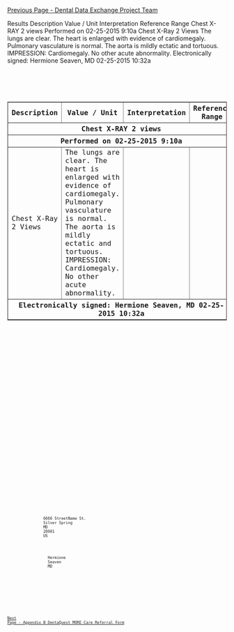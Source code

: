 [Previous Page - Dental Data Exchange Project Team](team.html)

Results Description Value / Unit Interpretation Reference Range   Chest X-RAY 2 views   Performed on 02-25-2015 9:10a   Chest X-Ray 2 Views   The lungs are clear. The heart is enlarged with evidence of cardiomegaly. Pulmonary vasculature is normal. The aorta is mildly ectatic and tortuous. IMPRESSION: Cardiomegaly. No other acute abnormality.   Electronically signed: Hermione Seaven, MD 02-25-2015 10:32a

<section>
  <templateId root="2.16.840.1.113883.10.20.22.2.3.1"/>
  <templateId root="2.16.840.1.113883.10.20.22.2.3.1" extension="2015-08-01"/>
  <!-- Results Section with Coded Entries Required-->
  <code code="30954-2" codeSystem="2.16.840.1.113883.6.1" codeSystemName="LOINC" displayName="Relevant diagnostic tests and/or laboratory data"/>
  <title>Results</title>
  <text>
    <table border="1">
      <thead>
        <tr>
          <th>Description</th>
          <th>Value / Unit</th>
          <th>Interpretation</th>
          <th>Reference Range</th>
        </tr>
      </thead>
      <tbody>
        <tr>
          <th colspan="4">Chest X-RAY 2 views</th>
        </tr>
        <tr>
          <th colspan="4">Performed on 02-25-2015 9:10a</th>
        </tr>
        <tr ID="Result1">
          <td>Chest X-Ray 2 Views</td>
          <td ID="Result1OriginalText" >
            The lungs are clear. The heart is enlarged with evidence of cardiomegaly.
            Pulmonary vasculature is normal. The aorta is mildly ectatic and tortuous.
            IMPRESSION: Cardiomegaly. No other acute abnormality. 
          </td>
          <td></td>
          <td></td>
        </tr>
        <tr>
          <th colspan="4">Electronically signed: Hermione Seaven, MD 02-25-2015 10:32a</th>
        </tr>
      </tbody>
    </table>
  </text>
  <entry>
    <organizer classCode="CLUSTER" moodCode="EVN">
      <!-- Selected CLUSTER since not a set of tests -->
      <templateId root="2.16.840.1.113883.10.20.22.4.1"/>
      <templateId root="2.16.840.1.113883.10.20.22.4.1" extension="2015-08-01"/>
      <!-- Results Organizer -->
      <id root="e1aa44dd-6f39-4f5c-b267-897c3821b563"/>
      <code code="71020" displayName="Chest X-Ray 2 Views" codeSystem="2.16.840.1.113883.6.12" codeSystemName="CPT"/>
      <statusCode code="completed"/>
      <!-- an organizer/effectiveTime value="20150225091059-0500" could be used but is not required -->
      <component>
        <observation classCode="OBS" moodCode="EVN">
          <templateId root="2.16.840.1.113883.10.20.22.4.2"/>
          <templateId root="2.16.840.1.113883.10.20.22.4.2" extension="2015-08-01"/>
          <!-- Results Observation -->
          <id root="e1aa44dd-6f39-2f5c-b267-897c3824b563"/>
          <code code="36643-5" displayName="Chest X-ray 2 Views" codeSystem="2.16.840.1.113883.6.1" codeSystemName="LOINC">
            <!-- a translation code may be helpful and used by some EHRs to denote that this is a textual response of result impression -->
          </code>
          <text>
            <reference value="#Result1"/>
          </text>
          <statusCode code="completed"/>
          <!-- This is the timestamp of biologically relevance (i.e. when chest x-ray was performed), aligning with HL7 v3 modeling. -->
          <effectiveTime value="20150225091059-0500"/>
          <value xsi:type="ED">
            <reference value="#Result1OriginalText" />
          </value>
          <author>
            <!-- This is the timestamp of when the author (i.e. the radiologist) interpreted the chest x-ray-->
            <time value="20150225103206-0500"/>
            <assignedAuthor>
              <id extension="66666" root="2.16.840.1.113883.4.6"/>
              <code code="111NR0200X" codeSystem="2.16.840.1.113883.6.101" codeSystemName="NUCC" displayName="Radiology"/>
              <addr>
                <streetAddressLine>6666 StreetName St.</streetAddressLine>
                <city>Silver Spring</city>
                <state>MD</state>
                <postalCode>20901</postalCode>
                <country>US</country>
              </addr>
              <telecom value="tel:+1(301)666-6666" use="WP"/>
              <assignedPerson>
                <name>
                  <given>Hermione</given>
                  <family>Seaven</family>
                  <suffix>MD</suffix>
                </name>
              </assignedPerson>
            </assignedAuthor>
          </author>
        </observation>
      </component>
    </organizer>
  </entry>
</section>



[Next Page - Appendix B DentaQuest MORE Care Referral Form](appendix_b_dentaquest_more_care_referral_form.html)